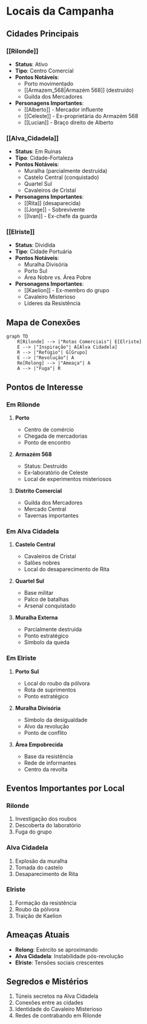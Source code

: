 # Locais da Campanha

## Cidades Principais

### [[Rilonde]]
- **Status**: Ativo
- **Tipo**: Centro Comercial
- **Pontos Notáveis**:
  - Porto movimentado
  - [[Armazem_568|Armazém 568]] (destruído)
  - Guilda dos Mercadores
- **Personagens Importantes**:
  - [[Alberto]] - Mercador influente
  - [[Celeste]] - Ex-proprietária do Armazém 568
  - [[Lucian]] - Braço direito de Alberto

### [[Alva_Cidadela]]
- **Status**: Em Ruínas
- **Tipo**: Cidade-Fortaleza
- **Pontos Notáveis**:
  - Muralha (parcialmente destruída)
  - Castelo Central (conquistado)
  - Quartel Sul
  - Cavaleiros de Cristal
- **Personagens Importantes**:
  - [[Rita]] (desaparecida)
  - [[Jorge]] - Sobrevivente
  - [[Ivan]] - Ex-chefe da guarda

### [[Elriste]]
- **Status**: Dividida
- **Tipo**: Cidade Portuária
- **Pontos Notáveis**:
  - Muralha Divisória
  - Porto Sul
  - Área Nobre vs. Área Pobre
- **Personagens Importantes**:
  - [[Kaelion]] - Ex-membro do grupo
  - Cavaleiro Misterioso
  - Líderes da Resistência

## Mapa de Conexões
```mermaid
graph TD
    R[Rilonde] --> |"Rotas Comerciais"| E[Elriste]
    E --> |"Inspiração"| A[Alva Cidadela]
    R --> |"Refúgio"| G[Grupo]
    E --> |"Revolução"| A
    Re[Relong] --> |"Ameaça"| A
    A --> |"Fuga"| R
```

## Pontos de Interesse

### Em Rilonde
1. **Porto**
   - Centro de comércio
   - Chegada de mercadorias
   - Ponto de encontro

2. **Armazém 568**
   - Status: Destruído
   - Ex-laboratório de Celeste
   - Local de experimentos misteriosos

3. **Distrito Comercial**
   - Guilda dos Mercadores
   - Mercado Central
   - Tavernas importantes

### Em Alva Cidadela
1. **Castelo Central**
   - Cavaleiros de Cristal
   - Salões nobres
   - Local do desaparecimento de Rita

2. **Quartel Sul**
   - Base militar
   - Palco de batalhas
   - Arsenal conquistado

3. **Muralha Externa**
   - Parcialmente destruída
   - Ponto estratégico
   - Símbolo da queda

### Em Elriste
1. **Porto Sul**
   - Local do roubo da pólvora
   - Rota de suprimentos
   - Ponto estratégico

2. **Muralha Divisória**
   - Símbolo da desigualdade
   - Alvo da revolução
   - Ponto de conflito

3. **Área Empobrecida**
   - Base da resistência
   - Rede de informantes
   - Centro da revolta

## Eventos Importantes por Local

### Rilonde
1. Investigação dos roubos
2. Descoberta do laboratório
3. Fuga do grupo

### Alva Cidadela
1. Explosão da muralha
2. Tomada do castelo
3. Desaparecimento de Rita

### Elriste
1. Formação da resistência
2. Roubo da pólvora
3. Traição de Kaelion

## Ameaças Atuais
- **Relong**: Exército se aproximando
- **Alva Cidadela**: Instabilidade pós-revolução
- **Elriste**: Tensões sociais crescentes

## Segredos e Mistérios
1. Túneis secretos na Alva Cidadela
2. Conexões entre as cidades
3. Identidade do Cavaleiro Misterioso
4. Redes de contrabando em Rilonde 